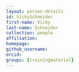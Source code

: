 ```yaml
---
layout: person-details
id: VickySchneider
first-name: Vicky
last-name: Schneider
collection: people
affiliation:
homepage:
github_username:
orcid:
groups: [trainingmaterial]
---
```

